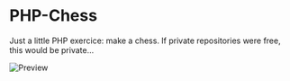 PHP-Chess
=========

Just a little PHP exercice: make a chess. If private repositories were free, this would be private...

![Preview](https://dl.dropboxusercontent.com/u/63123790/Screenshots/PHP-Chess/php-chess.jpg)
